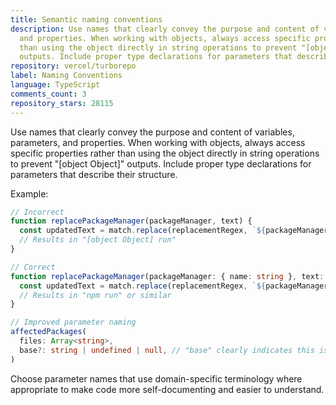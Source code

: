 ```yaml
---
title: Semantic naming conventions
description: Use names that clearly convey the purpose and content of variables, parameters,
  and properties. When working with objects, always access specific properties rather
  than using the object directly in string operations to prevent "[object Object]"
  outputs. Include proper type declarations for parameters that describe their structure.
repository: vercel/turborepo
label: Naming Conventions
language: TypeScript
comments_count: 3
repository_stars: 28115
---
```


Use names that clearly convey the purpose and content of variables, parameters, and properties. When working with objects, always access specific properties rather than using the object directly in string operations to prevent "[object Object]" outputs. Include proper type declarations for parameters that describe their structure.

Example:
```typescript
// Incorrect
function replacePackageManager(packageManager, text) {
  const updatedText = match.replace(replacementRegex, `${packageManager} run`);
  // Results in "[object Object] run"
}

// Correct
function replacePackageManager(packageManager: { name: string }, text: string): string {
  const updatedText = match.replace(replacementRegex, `${packageManager.name} run`);
  // Results in "npm run" or similar
}

// Improved parameter naming
affectedPackages(
  files: Array<string>,
  base?: string | undefined | null, // "base" clearly indicates this is the base commit for comparison
)
```

Choose parameter names that use domain-specific terminology where appropriate to make code more self-documenting and easier to understand.